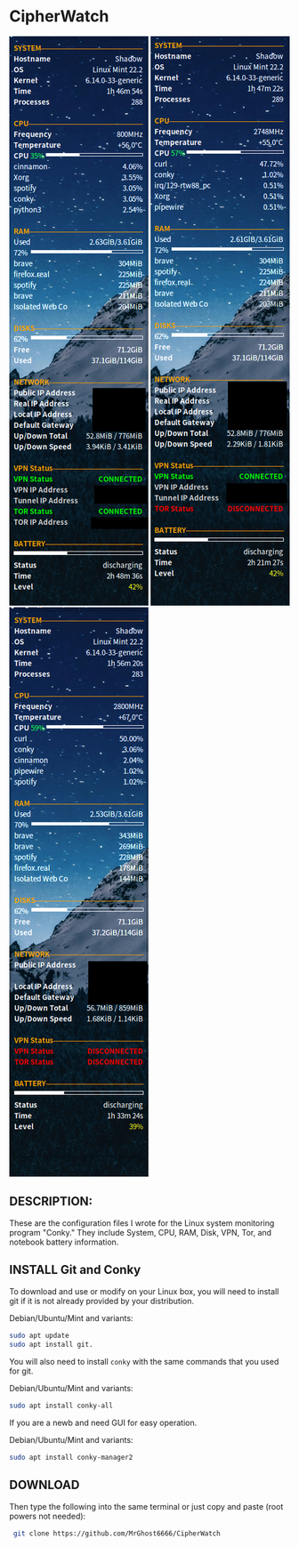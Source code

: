 # CipherWatch
![Screenshot](https://github.com/MrGhost6666/CipherWatch/blob/main/CipherWatch.png) ![Screenshot2](https://github.com/MrGhost6666/CipherWatch/blob/main/CipherWatch-2.png) ![Screenshot3](https://github.com/MrGhost6666/CipherWatch/blob/main/CipherWatch-3.png)

## DESCRIPTION:
These are the configuration files I wrote for the Linux system monitoring program "Conky."
They include System, CPU, RAM, Disk, VPN, Tor, and notebook battery information.

## INSTALL Git and Conky

To download and use or modify on your Linux box, you will need to install git if it is not already provided by your distribution.

Debian/Ubuntu/Mint and variants: 
```bash
sudo apt update
sudo apt install git.
```
You will also need to install `conky` with the same commands that you used for git. 

Debian/Ubuntu/Mint and variants: 
```bash
sudo apt install conky-all
```
If you are a newb and need GUI for easy operation.

Debian/Ubuntu/Mint and variants: 
```bash
sudo apt install conky-manager2
```
## DOWNLOAD
Then type the following into the same terminal or just copy and paste (root powers not needed):
```bash  
 git clone https://github.com/MrGhost6666/CipherWatch 
 ```

